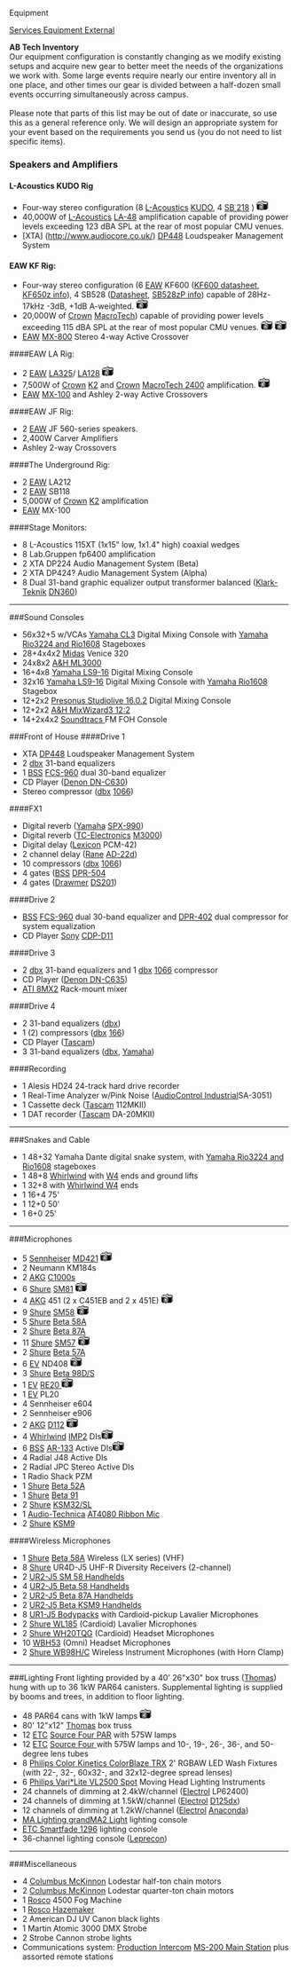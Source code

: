 Equipment
<div class = "title-header">
  <p class="text-justify"> 
  <a href="/services"> Services </a> 
   <a href="/equipment" class="current"> Equipment </a>
    <a href="/external"> External </a> 
  </p>
</div>

**AB Tech Inventory**  
Our equipment configuration is constantly changing as we modify existing
setups and acquire new gear
to better meet the needs of the organizations we work with. Some large events
require nearly our entire inventory all in one place, and other times our gear
is divided between a half-dozen small events occurring simultaneously across
campus.
<br><br>
Please note that parts of this list may be out of date or inaccurate, so use
this as a general reference only.
We will design an appropriate system for your event based on the requirements
you send us (you do not need to list specific items).  

### Speakers and Amplifiers


#### L-Acoustics KUDO Rig

* Four-way stereo configuration (8 [L-Acoustics](http://www.l-acoustics.com)
 [KUDO](http://www.l-acoustics.com/products-kudo-33.html),
  4 [SB 218](http://www.l-acoustics.com/products-sb28-subwoofer-44.html) ) 
  <a href="/static/img/equipment/kudo.jpg"><img
      border=0 src="/static/img/photo.gif"></a>
* 40,000W of [L-Acoustics](http://www.l-acoustics.com/)
  [LA-48](http://labgruppen.com/products/fp_series/c/fp_6400/)
  amplification capable of providing power levels exceeding 123 dBA SPL at the rear
  of most
  popular CMU venues.
* [XTA] (http://www.audiocore.co.uk/)
  [DP448](http://www.audiocore.co.uk/products-series4.html)
  Loudspeaker Management System


#### EAW KF Rig:
* Four-way stereo configuration (6 <a
    href="http://www.eaw.com">EAW</a> KF600
  (<a
      href="ftp://ftp.eaw.com/Loudspeaker_product_info/Discontinued_loudspeakers/KF_Series//KF600.pdf">KF600
    datasheet</a>,
  <a href="http://www.eaw.com/products/item.phtml?part_number=997195">KF650z
    info</a>),
  4 SB528 (<a
      href="ftp://ftp.eaw.com/Discontinued%20Products/Datasheets/PDFs/SB528.pdf">Datasheet</a>,
  <a href="http://www.eaw.com/products/item.phtml?part_number=997150">SB528zP
    info</a>)
  capable of 28Hz-17kHz -3dB, +1dB A-weighted. <a
      href="/static/img/equipment/mains.jpg"><img border=0
                                                       src="/static/img/photo.gif"></a>
* 20,000W of <a href="http://www.crownaudio.com">Crown</a>
  <a
      href="http://www.crownaudio.com/amp_htm/macronew.htm">MacroTech</a>)
  capable of providing power levels exceeding 115 dBA SPL at the rear
  of most
  popular CMU venues. <a
      href="/static/img/equipment/ferdinand.jpg"><img border=0
                                                           src="/static/img/photo.gif"></a>
  <a href="/static/img/equipment/luther.jpg"><img border=0
                                                       src="/static/img/photo.gif"></a>
* <a href="http://www.eaw.com">EAW</a>
  <a href="http://www.eaw.com/products/MX/index.shtml">MX-800</a>
  Stereo
  4-way Active Crossover

####EAW LA Rig:  
<ul>
<li>2 <a href="http://www.eaw.com">EAW</a> <a
    href="http://www.eaw.com/products/item.phtml?part_number=999025">LA325</a>/
  <a href="http://www.eaw.com/products/item.phtml?part_number=997212">LA128</a>
  <a href="/static/img/equipment/la.jpg"><img border=0
                                                   src="/static/img/photo.gif"></a>
<li>7,500W of <a href="http://www.crownaudio.com">Crown</a> <a
    href="http://www.crownaudio.com/amp_htm/k.htm">K2</a> and
  <a href="http://www.crownaudio.com">Crown</a>
  <a href="http://www.crownaudio.com/amp_htm/macronew.htm">MacroTech
    2400</a> amplification. <a
      href="/static/img/equipment/swissvale.jpg"><img border=0
                                                           src="/static/img/photo.gif"></a>
<li><a href="http://www.eaw.com">EAW</a>
  <a href="http://www.eaw.com/products/MX/index.shtml">MX-100</a> and
  Ashley 2-way Active Crossovers
</ul>

####EAW JF Rig:
<ul>
<li>2 <a href="http://www.eaw.com">EAW</a> JF 560-series speakers.
<li>2,400W Carver Amplifiers
<li>Ashley 2-way Crossovers
</ul>
####The Underground Rig:
<ul>
<li>2 <a href="http://www.eaw.com">EAW</a> LA212
<li>2 <a href="http://www.eaw.com">EAW</a> SB118
<li>5,000W of <a href="http://www.crownaudio.com">Crown</a> <a
    href="http://www.crownaudio.com/amp_htm/k.htm">K2</a> amplification
<li><a href="http://www.eaw.com/">EAW</a> MX-100
</ul>


####Stage Monitors:

<ul>
<li>8 L-Acoustics 115XT (1x15" low, 1x1.4" high) coaxial wedges</li>
<li>8 Lab.Gruppen fp6400 amplification</li>
<li>2 XTA DP224 Audio Management System (Beta)</li>
<li>2 XTA DP424? Audio Management System (Alpha)</li>

<li>8 Dual 31-band graphic equalizer output transformer balanced (<a
    href="http://www.klarkteknik.com">Klark-Teknik</a> <a
    href="http://www.klarkteknik.com/dn360.htm">DN360</a>)
</ul>
<hr>


###Sound Consoles
<ul>
<li>56x32+5 w/VCAs <a
    href="http://www.yamahaproaudio.com/global/en/products/mixers/cl/index.jsp">Yamaha
  CL3</a> Digital Mixing Console with
  <a
      href="http://www.yamahaproaudio.com/global/en/products/interfaces/rio/index.jsp">Yamaha
    Rio3224 and Rio1608</a> Stageboxes
<li>28+4x4x2 <a href="http://www.midasconsoles.com/">Midas</a> Venice
  320
<li>24x8x2 <a
    href="http://www.allen-heath.com/uk/Products/pages/ProductDetails.aspx?catId=&ProductId=ML3000&SubCatId=">A&H
  ML3000</a>
<li>16+4x8 <a
    href="http://www.yamahaproaudio.com/products/mixers/ls9/">Yamaha
  LS9-16</a> Digital Mixing Console
<li>32x16 <a
    href="http://www.yamahaproaudio.com/products/mixers/ls9/">Yamaha
  LS9-16</a> Digital Mixing Console with
  <a
      href="http://www.yamahaproaudio.com/global/en/products/interfaces/rio/index.jsp">Yamaha
    Rio1608</a> Stagebox
<li>12+2x2 <a
    href="http://www.presonus.com/products/StudioLive-16.0.2">Presonus
  Studiolive 16.0.2</a> Digital Mixing Console
<li>12+2x2 <a
    href="http://www.allen-heath.com/uk/products/pages/productdetails.aspx?CatId=MixWizard3Series&ProductId=MixWizard3122">A&H
  MixWizard3 12:2</a>
<li>14+2x4x2 <a href="http://www.digiconsoles.com/">Soundtracs </a>FM
  FOH Console
</ul>

###Front of House
####Drive 1
<ul>
<li>XTA <a href="http://www.audiocore.co.uk/products-series4.html">DP448</a>
  Loudspeaker Management System
<li>2 <a href="http://www.dbxpro.com">dbx</a> 31-band equalizers
<li>1 <a href="http://www.bss.co.uk">BSS</a> <a
    href="http://www.bss.co.uk/products/equalisers/fcs-960/index.html">FCS-960</a>
  dual 30-band equalizer
<li>CD Player (<a href="http://www.usa.denon.com/pro/">Denon
  DN-C630</a>)
<li>Stereo compressor (<a href="http://www.dbxpro.com">dbx</a> <a
    href="http://www.dbxpro.com/1066.htm">1066</a>)
</ul>

####FX1
<ul>
<li>Digital reverb (<a href="http://www.yamaha.com">Yamaha</a> <a
    href="http://www.yamaha.com/yamahavgn/CDA/ContentDetail/ModelSeriesDetail/0,6373,CNTID%253D128%2526CTID%253D228900%2526VNM%253DLIVE%2526AFLG%253DY%2526LGFL%253DN,00.html">SPX-990</a>)
<li>Digital reverb (<a href="http://www.tcelectronic.com/">TC-Electronics</a>
  <a href="http://www.tcelectronic.com/default.asp?id=853">M3000</a>)
<li>Digital delay (<a href="http://www.lexicon.com">Lexicon</a>
  PCM-42)
<li>2 channel delay (<a href="http://www.rane.com">Rane</a> <a
    href="http://www.rane.com/ad22d.html">AD-22d</a>)
<li>10 compressors (<a href="http://www.dbxpro.com">dbx</a> <a
    href="http://www.dbxpro.com/1066.htm">1066</a>)
<li>4 gates (<a href="http://www.bss.co.uk">BSS</a> <a
    href="http://www.bss.co.uk/products/dynamics/dpr-504/index.html">DPR-504</a>
<li>4 gates (<a href="http://www.drawmer.com">Drawmer</a> <a
    href="http://www.drawmer.com/ds201.htm">DS201</a>)
</ul>

####Drive 2
<ul>
<li><a href="http://www.bss.co.uk">BSS</a> <a
    href="http://www.bss.co.uk/products/equalisers/fcs-960/index.html">FCS-960</a>
  dual 30-band equalizer and <a
      href="http://www.bss.co.uk/products/dynamics/dpr-402/index.html">DPR-402</a>
  dual compressor for system equalization
<li> CD Player <a href="http://www.sony.com">Sony</a> <a
    href="http://bssc.sel.sony.com/Professional/webapp/ModelPrint?id=55638">CDP-D11</a>
</ul>


####Drive 3
<ul>
<li>2 <a href="http://www.dbxpro.com">dbx</a> 31-band equalizers and 1
  <a href="http://www.dbxpro.com">dbx</a> <a
      href="http://www.dbxpro.com/1066.htm">1066</a> compressor
<li> CD Player (<a href="http://www.usa.denon.com/pro/">Denon
  DN-C635</a>)
<li><a href="http://www.audiotoys.com/">ATI </a> <a
    href="http://www.audiotoys.com/8MX2.HTM">8MX2</a> Rack-mount mixer
</ul>

####Drive 4
<ul>
<li>2 31-band equalizers (<a href="http://www.dbxpro.com/">dbx</a>)
<li>1 (2) compressors (<a href="http://www.dbxpro.com">dbx</a> <a
    href="http://www.dbxpro.com/">166</a>)
<li>CD Player (<a href="http://www.tascam.com">Tascam</a>)
<li>3 31-band equalizers (<a href="http://www.dbxpro.com/">dbx</a>, <a
    href="http://www.yamaha.com/">Yamaha</a>)
</ul>

####Recording
<ul>
<li>1 Alesis HD24 24-track hard drive recorder
<li>1 Real-Time Analyzer w/Pink Noise (<a
    href="http://www.audiocontrolindustrial.com/">AudioControl
  Industrial</a>SA-3051)
<li>1 Cassette deck (<a href="http://www.tascam.com">Tascam</a>
  112MKII)
<li>1 DAT recorder (<a href="http://www.tascam.com">Tascam</a>
  DA-20MKII)
</ul>
<hr>

###Snakes and Cable
<ul>
<li>1 48+32 Yamaha Dante digital snake system, with <a
    href="http://www.yamahaproaudio.com/global/en/products/interfaces/rio/index.jsp">Yamaha
  Rio3224 and Rio1608</a> stageboxes
<li>1 48+8 <a href="http://www.whirlwindusa.com/">Whirlwind</a> with
  <a href="http://www.whirlwindusa.com/multi012.html">W4</a> ends and
  ground lifts
<li>1 32+8 with <a href="http://www.whirlwindusa.com/multi012.html">
  Whirlwind W4</a> ends
<li>1 16+4 75'
<li>1 12+0 50'
<li>1 6+0 25'
</ul>
<hr>

###Microphones
<ul>
<li>5 <a href="http://www.sennheiserusa.com">Sennheiser</a> <a
    href="http://www.sennheiserusa.com/pages/products/micro/md421.htm">MD421</a>
  <a href="/static/img/equipment/421.jpg"><img border=0
                                                    src="/static/img/photo.gif"></a>
<li>2 Neumann KM184s
<li>2 <a href="http://www.akg.com">AKG</a> <a
    href="http://www.akg.com/products/powerslave,mynodeid,15,id,759,pid,759,_language,EN.html">C1000s</a> </a>
<li>6 <a href="http://www.shure.com">Shure</a> <a
    href="http://www.shure.com/microphones/models/sm81.asp">SM81</a> <a
    href="/static/img/equipment/sm81.jpg"><img border=0
                                                    src="/static/img/photo.gif"></a>
<li>4 <a href="http://www.akg.com">AKG</a> 451 (2 x C451EB and 2 x
  451E) <a href="/static/img/equipment/ck451eb.jpg"><img border=0
                                                              src="/static/img/photo.gif"></a>
<li>9 <a href="http://www.shure.com">Shure</a> <a
    href="http://www.shure.com/microphones/models/sm58.asp">SM58</a> <a
    href="/static/img/equipment/sm58.jpg"><img border=0
                                                    src="/static/img/photo.gif"></a>
<li>5 <a href="http://www.shure.com">Shure</a> <a
    href="http://www.shure.com/microphones/models/beta58a.asp">Beta
  58A</a>
<li>2 <a href="http://www.shure.com">Shure</a> <a
    href="http://www.shure.com/microphones/models/beta87.asp">Beta
  87A</a>
<li>11 <a href="http://www.shure.com">Shure</a> <a
    href="http://www.shure.com/microphones/models/sm57.asp">SM57</a> <a
    href="/static/img/equipment/sm57.jpg"><img border=0
                                                    src="/static/img/photo.gif"></a>
<li>2 <a href="http://www.shure.com">Shure</a> <a
    href="http://www.shure.com/microphones/models/beta57a.asp">Beta
  57A</a>
<li>6 <a href="http://www.electrovoice.com">EV</a> ND408 <a
    href="/static/img/equipment/408.jpg"><img border=0
                                                   src="/static/img/photo.gif"></a>
<li>3 <a href="http://www.shure.com">Shure</a> <a
    href="http://www.shure.com/microphones/models/beta98ds.asp">Beta
  98D/S</a>
<li>1 <a href="http://www.electrovoice.com">EV</a> <a
    href="http://www.electrovoice.com/electrovoice/products.nsf/allpages/4F56507BDF754C5086256B900080527F?Opendocument">RE20 </a><a
    href="/static/img/equipment/re20.jpg"><img border=0
                                                    src="/static/img/photo.gif"></a>
<li>1 <a href="http://www.electrovoice.com">EV</a> PL20
<li>4 Sennheiser e604
<li>2 Sennheiser e906
<li>2 <a href="http://www.akg-acoustics.com">AKG</a> <a
    href="http://www.akg.com/products/powerslave,mynodeid,15,id,261,pid,261,_language,EN.html">D112</a>
  <a href="/static/img/equipment/d112.jpg"><img border=0
                                                     src="/static/img/photo.gif"></a>
<li>4 <a href="http://www.whirlwindusa.com">Whirlwind</a> <a
    href="http://www.whirlwindusa.com/dirbox.html">IMP2</a> DIs<a
    href="/static/img/equipment/DI.jpg"><img border=0
                                                  src="/static/img/photo.gif"></a>
<li>6 <a href="http://www.bss.co.uk">BSS</a> <a
    href="http://www.bss.co.uk/ar133.htm">AR-133</a> Active DIs<a
    href="/static/img/equipment/ar133.gif"><img border=0
                                                     src="/static/img/photo.gif"></a>
<li>4 Radial J48 Active DIs
<li>2 Radial JPC Stereo Active DIs
<li>1 Radio Shack PZM
<li>1 <a href="http://www.shure.com">Shure</a> <a
    href="http://www.shure.com/microphones/models/beta52.asp">Beta
  52A</a>
<li>1 <a href="http://www.shure.com">Shure</a> <a
    href="http://www.shure.com/microphones/models/beta91.asp">Beta
  91</a>
<li>2 <a href="http://www.shure.com">Shure</a> <a
    href="http://www.shure.com/microphones/models/ksm32.asp">KSM32/SL </a>
<li>1 <a href="http://www.audio-technica.com">Audio-Technica</a> <a
    href="http://www.audio-technica.com/cms/wired_mics/b0107aebd9c2641d/index.html">AT4080
  Ribbon Mic </a>
<li>2 <a href="http://www.shure.com">Shure</a> <a
    href="http://www.shure.com/americas/products/microphones/ksm/ksm9-handheld-vocal-microphone">KSM9 </a>
</ul>


####Wireless Microphones
<ul>
<li>1 <a href="http://www.shure.com">Shure</a> <a
    href="http://www.shure.com/microphones/models/beta58a.asp">Beta
  58A</a> Wireless (LX series) (VHF)
<li>8 <a href="http://www.shure.com">Shure</a> UR4D-J5 UHF-R Diversity
  Receivers (2-channel)
<li>2 <a href="http://www.shure.com/wireless/uhf/u2.asp">UR2-J5 SM 58
  Handhelds</a>
<li>4 <a href="http://www.shure.com/wireless/uhf/u2.asp">UR2-J5 Beta
  58 Handhelds</a>
<li>2 <a href="http://www.shure.com/wireless/uhf/u2.asp">UR2-J5 Beta
  87A Handhelds</a>
<li>2 <a href="http://www.shure.com/wireless/uhf/u2.asp">UR2-J5 Beta
  KSM9 Handhelds</a>
<li>8 <a href="http://www.shure.com/wireless/uhf/u1.asp">UR1-J5
  Bodypacks</a> with Cardioid-pickup Lavalier Microphones
<li>2 <a href="http://www.shure.com/microphones/models/wl18x.asp">Shure
  WL185</a> (Cardioid) Lavalier Microphones
<li>2 <a href="http://www.shure.com/microphones/models/wh20.asp">Shure
  WH20TQG</a> (Cardioid) Headset Microphones
<li>10 <a href="http://www.shure.com/microphones/models/beta53.asp">WBH53</a>
  (Omni) Headset Microphones
<li>2 <a href="http://www.shure.com/microphones/models/beta98h.asp">Shure
  WB98H/C</a> Wireless Instrument Microphones (with Horn Clamp)
</ul>


<hr>

###Lighting
Front lighting provided by a 40' 26"x30" box truss
(<a href="http://www.jthomaseng.com">Thomas</a>) hung with
up to 36 1kW PAR64 canisters. Supplemental lighting is supplied by booms
and trees, in addition to floor lighting.

<ul>
<li>48 PAR64 cans with 1kW lamps <a
    href="/static/img/equipment/pars.jpg"><img border=0
                                                    src="/static/img/photo.gif"></a>
<li>80' 12"x12" <a href="http://www.jthomaseng.com">Thomas</a> box
  truss
<li>12 <a href="http://www.etcconnect.com">ETC</a>
  <a href="http://www.etcconnect.com/products/products.asp?13"> Source
    Four PAR</a> with 575W lamps
<li>12 <a href="http://www.etcconnect.com">ETC</a>
  <a href="http://www.etcconnect.com/products/products.asp?1"> Source
    Four </a> with 575W lamps and 10-, 19-, 26-, 36-, and 50-degree
  lens tubes
<li>8 <a href="http://www.colorkinetics.com/ls/rgb/colorblazetrx/">Philips
  Color Kinetics ColorBlaze TRX</a> 2' RGBAW LED Wash Fixtures (with
  22-, 32-, 60x32-, and 32x12-degree spread lenses)
<li>6 <a
    href="http://www.vari-lite.com/index.php?src=directory&view=products&srctype=detail&refno=34215&category=Series2000">Philips
  Vari*Lite VL2500 Spot</a> Moving Head Lighting Instruments
<li>24 channels of dimming at 2.4kW/channel (<a
    href="http://www.electrol.net">Electrol</a> LP62400)
<li>24 channels of dimming at 1.5kW/channel (<a
    href="http://www.electrol.net">Electrol</a>
  <a href="http://www.electrol.net/dxdimming.htm">D125dx</a>)
<li>12 channels of dimming at 1.2kW/channel (<a
    href="http://www.electrol.net">Electrol</a>
  <a href="http://www.electrol.net/anaconda.htm">Anaconda</a>)
<li><a href="http://www.malighting.com/en/products/control/control/ma-lighting/grandma2-light/120112-grandma2-light.html">MA Lighting grandMA2 Light</a> lighting console
<li><a href="http://www.etcconnect.com/Products/Consoles/Smart-Family/SmartFade/Features.aspx">ETC Smartfade 1296</a> lighting console
<li>36-channel lighting console (<a href="http://www.leprecon.com">Leprecon</a>)
</ul>
<hr>

###Miscellaneous
<ul>
<li>4 <a href="http://www.cmworks.com/">Columbus McKinnon</a> Lodestar
  half-ton chain motors
<li>2 <a href="http://www.cmworks.com/">Columbus McKinnon</a> Lodestar
  quarter-ton chain motors
<li>1 <a href="http://www.rosco.com">Rosco</a> 4500 Fog Machine
<li>1 <a href="http://www.rosco-ca.com/products/fog/hazemaker.html">Rosco
  Hazemaker</a>
<li>2 American DJ UV Canon black lights
<li>1 Martin Atomic 3000 DMX Strobe
<li>2 Strobe Cannon strobe lights
<li>Communications system: <a href="http://www.beltpack.com">Production
  Intercom</a> <a href="http://www.beltpack.com/ms-200.htm">MS-200
  Main Station</a> plus assorted remote stations
</ul>
